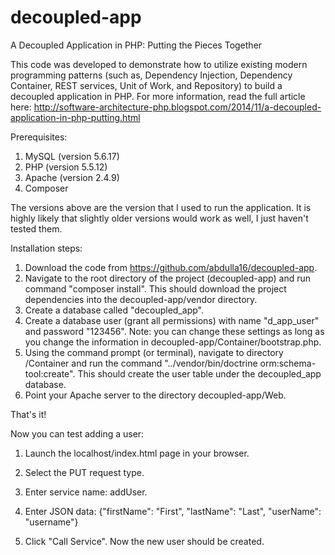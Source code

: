 decoupled-app
=============

A Decoupled Application in PHP: Putting the Pieces Together

This code was developed to demonstrate how to utilize existing modern programming patterns (such as, Dependency Injection, Dependency Container, REST services, Unit of Work, and Repository) to build a decoupled application in PHP. For more information, read the full article here: 
http://software-architecture-php.blogspot.com/2014/11/a-decoupled-application-in-php-putting.html

Prerequisites:

1. MySQL (version 5.6.17)
2. PHP (version 5.5.12)
3. Apache (version 2.4.9)
4. Composer

The versions above are the version that I used to run the application. It is highly likely that slightly older versions would work as well, I just haven't tested them.

Installation steps:

1. Download the code from https://github.com/abdulla16/decoupled-app.
2. Navigate to the root directory of the project (decoupled-app) and run command "composer install". This should download the project dependencies into the decoupled-app/vendor directory.
2. Create a database called "decoupled_app".
3. Create a database user (grant all permissions) with name "d_app_user" and password "123456". Note: you can change these settings as long as you change the information in decoupled-app/Container/bootstrap.php.
4. Using the command prompt (or terminal), navigate to directory /Container and run the command "../vendor/bin/doctrine orm:schema-tool:create". This should create the user table under the decoupled_app database.
5. Point your Apache server to the directory decoupled-app/Web.

That's it!

Now you can test adding a user:

1. Launch the localhost/index.html page in your browser.
2. Select the PUT request type.
3. Enter service name: addUser.
4. Enter JSON data:
{"firstName": "First",
"lastName": "Last",
"userName": "username"}

5. Click "Call Service". Now the new user should be created.


